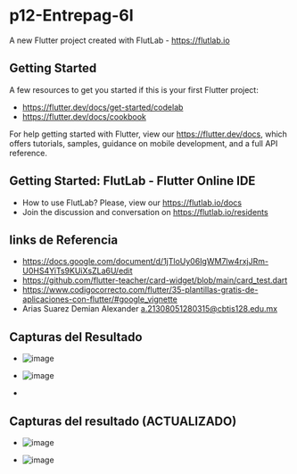 # p12-Entrepag-6I

A new Flutter project created with FlutLab - https://flutlab.io

## Getting Started

A few resources to get you started if this is your first Flutter project:

- https://flutter.dev/docs/get-started/codelab
- https://flutter.dev/docs/cookbook

For help getting started with Flutter, view our
https://flutter.dev/docs, which offers tutorials,
samples, guidance on mobile development, and a full API reference.

## Getting Started: FlutLab - Flutter Online IDE

- How to use FlutLab? Please, view our https://flutlab.io/docs
- Join the discussion and conversation on https://flutlab.io/residents
## links de Referencia 
- https://docs.google.com/document/d/1jTloUy06IgWM7lw4rxjJRm-U0HS4YiTs9KUiXsZLa6U/edit
- https://github.com/flutter-teacher/card-widget/blob/main/card_test.dart
- https://www.codigocorrecto.com/flutter/35-plantillas-gratis-de-aplicaciones-con-flutter/#google_vignette
- Arias Suarez Demian Alexander a.21308051280315@cbtis128.edu.mx
## Capturas del Resultado
- ![image](https://github.com/AriasSuarezDemianAlexander/P12-EntrePaginas-6I/assets/143743142/6d2da316-9cd8-43bf-88e5-614c39c3dff6)

- ![image](https://github.com/AriasSuarezDemianAlexander/P12-EntrePaginas-6I/assets/143743142/eb13a570-6c9b-4551-83af-097a31abbd90)

- 
## Capturas del resultado (ACTUALIZADO) 
- ![image](https://github.com/AriasSuarezDemianAlexander/P12-EntrePaginas-6I/assets/143743142/a70127f6-7d18-4b25-a4c6-2508691429da)

- ![image](https://github.com/AriasSuarezDemianAlexander/P12-EntrePaginas-6I/assets/143743142/a53241c6-a81e-4bea-8796-a29aea0217d3)




